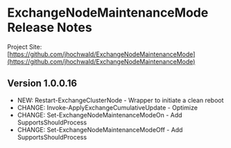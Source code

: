 # ExchangeNodeMaintenanceMode Release Notes

Project Site: [https://github.com/jhochwald/ExchangeNodeMaintenanceMode](https://github.com/jhochwald/ExchangeNodeMaintenanceMode)

## Version 1.0.0.16

- NEW: Restart-ExchangeClusterNode - Wrapper to initiate a clean reboot
- CHANGE: Invoke-ApplyExchangeCumulativeUpdate - Optimize
- CHANGE: Set-ExchangeNodeMaintenanceModeOn - Add SupportsShouldProcess
- CHANGE: Set-ExchangeNodeMaintenanceModeOff - Add SupportsShouldProcess

